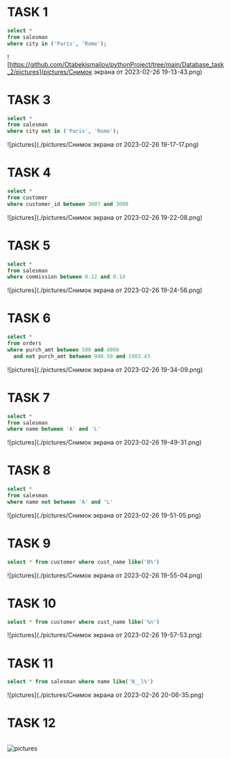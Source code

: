 # TASK 1

```sql
select *
from salesman
where city in ('Paris', 'Rome');
```

![https://github.com/Otabekismailov/pythonProject/tree/main/Database_task_2/pictures](pictures/Снимок экрана от 2023-02-26 19-13-43.png)

# TASK 3

```sql
select *
from salesman
where city not in ('Paris', 'Rome');
```

![pictures](./pictures/Снимок экрана от 2023-02-26 19-17-17.png)

# TASK 4

```sql
select *
from customer
where customer_id between 3007 and 3009
```

![pictures](./pictures/Снимок экрана от 2023-02-26 19-22-08.png)

# TASK 5

```sql
select *
from salesman
where commission between 0.12 and 0.14
```

![pictures](./pictures/Снимок экрана от 2023-02-26 19-24-56.png)

# TASK 6

```sql
select *
from orders
where purch_amt between 500 and 4000
  and not purch_amt between 948.50 and 1983.43
```

![pictures](./pictures/Снимок экрана от 2023-02-26 19-34-09.png)

# TASK 7

```sql
select *
from salesman
where name between 'A' and 'L'
```

![pictures](./pictures/Снимок экрана от 2023-02-26 19-49-31.png)

# TASK 8

```sql
select *
from salesman
where name not between 'A' and 'L'
```

![pictures](./pictures/Снимок экрана от 2023-02-26 19-51-05.png)

# TASK 9

```sql
select * from customer where cust_name like('B%')
```

![pictures](./pictures/Снимок экрана от 2023-02-26 19-55-04.png)

# TASK 10
```sql
select * from customer where cust_name like('%n')
```
![pictures](./pictures/Снимок экрана от 2023-02-26 19-57-53.png)

# TASK 11 
```sql
select * from salesman where name like('N__l%')
```
![pictures](./pictures/Снимок экрана от 2023-02-26 20-06-35.png)

# TASK 12
```sql

```
![pictures](./pictures/)






































